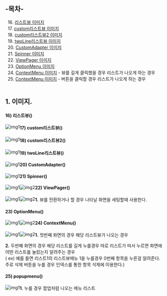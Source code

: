 ## -목차-
&nbsp;&nbsp;16.  [리스트뷰 이미지](https://github.com/diqksrk/android-kotlin-practice#16-리스트뷰)<br>
&nbsp;&nbsp;17.  [custom리스트뷰 이미지](https://github.com/diqksrk/android-kotlin-practice#17-custom리스트뷰)<br>
&nbsp;&nbsp;18.  [custom리스트뷰2 이미지](https://github.com/diqksrk/android-kotlin-practice#18-custom리스트뷰2)<br>
&nbsp;&nbsp;19.  [twoLine리스트뷰 이미지](https://github.com/diqksrk/android-kotlin-practice#19-twoLine리스트뷰)<br>
&nbsp;&nbsp;20.  [CustomAdapter 이미지](https://github.com/diqksrk/android-kotlin-practice#20-CustomAdapter)<br>
&nbsp;&nbsp;21.  [Spinner 이미지](https://github.com/diqksrk/android-kotlin-practice#21-Spinner)<br>
&nbsp;&nbsp;22.  [ViewPager 이미지](https://github.com/diqksrk/android-kotlin-practice#22-ViewPager)<br>
&nbsp;&nbsp;23.  [OptionMenu 이미지](https://github.com/diqksrk/android-kotlin-practice#23-OptionMenu)<br>
&nbsp;&nbsp;24.  [ContextMenu 이미지](https://github.com/diqksrk/android-kotlin-practice#24-ContextMenu) - 뷰를 길게 클릭했을 경우 리스트가 나오게 하는 경우<br>
&nbsp;&nbsp;25.  [ContextMenu 이미지](https://github.com/diqksrk/android-kotlin-practice#25-popupmenu) - 버튼을 클릭할 경우  리스트가 나오게 하는 경우<br>
<br>
## 1. 이미지.

#### 16) 리스트뷰()

<p align="center">
<img src="img/img_16listView.JPG" style="float:left;" alt="img1">
<p/>

#### 17) custom리스트뷰()

<p align="center">
<img src="img/img_17customListView.JPG" style="float:left;" alt="img1">
<p/>

#### 18) custom리스트뷰2()

<p align="center">
<img src="img/img_18customListView2.JPG" style="float:left;" alt="img1">
<p/>

#### 19) twoLine리스트뷰()

<p align="center">
<img src="img/img_19twoLineListView.JPG" style="float:left;" alt="img1">
<p/>

#### 20) CustomAdapter()

<p align="center">
<img src="img/img_20customAdapter.JPG" style="float:left;" alt="img1">
<p/>

#### 21) Spinner()

<p align="center">
  <img src="img/img_21spinner.JPG" style="float:left;" alt="img1">
  <img src="img/img_21spinner_2.JPG" style="float:left;" alt="img2">
<p/>

#### 22) ViewPager()

<p align="center">
<img src="img/img_22viewPager1.JPG" style="float:left;" alt="img1">
  <img src="img/img_22viewPager2.JPG" style="float:left;" alt="img2">
<p/>
<p><strong>1.</strong> 뷰를 전환하거나 할 경우 나타날 화면을 세팅할때 사용한다.</p>

#### 23) OptionMenu()

<p align="center">
<img src="img/img_23optionMenu1.JPG" style="float:left;" alt="img1">
  <img src="img/img_23optionMenu2.JPG" style="float:left;" alt="img2">
<p/>

#### 24) ContextMenu()

<p align="center">
<img src="img/img_24contextMenu1.JPG" style="float:left;" alt="img1">
  <img src="img/img_24contextMenu2.JPG" style="float:left;" alt="img2">
<p/>
<p><strong>1.</strong> 첫번째 화면의 경우 해당 리스트뷰가 나오는 경우</p>
<p><strong>2.</strong> 두번째 화면의 경우 해당 리스트를 길게 누를경우 따로 리스트가 떠서 누르면 화면에 어떤 리스트를 눌렀는지 알려주는 경우<br/>( ex) 예를 들면 리스트1의 리스트뷰메뉴 1을 누를경우 0번째 항목을 누른걸 알려준다. 주로 삭제 버튼을 누를 경우 인덱스를 통한 항목 삭제에 이용한다.)</p>

#### 25) popupmenu()

<p align="center">
<img src="img/img_25popupmenu.JPG" style="float:left;" alt="img1">
<p/>
<p><strong>1.</strong> 누를 경우 팝업처럼 나오는 메뉴 리스트</p>
